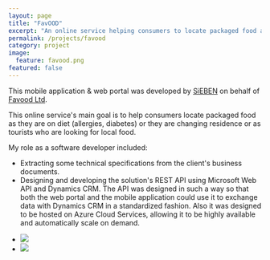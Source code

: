 ```yaml
---
layout: page
title: "FavOOD"
excerpt: "An online service helping consumers to locate packaged food as they are on diet (allergies, diabetes) or they are changing residence or as tourists who are looking for local food"
permalink: /projects/favood
category: project
image:
  feature: favood.png
featured: false
---
```


This mobile application & web portal was developed by [SiEBEN](http://www.sieben.gr) on behalf of [Favood Ltd](https://gust.com/companies/favood-ltd).

This online service's main goal is to help consumers locate packaged food as they are on diet (allergies, diabetes) or they are changing residence or as tourists who are looking for local food.

My role as a software developer included:

* Extracting some technical specifications from the client's business documents.
* Designing and developing the solution's REST API using Microsoft Web API and Dynamics CRM. The API was designed in such a way so that both the web portal and the mobile application could use it to exchange data with Dynamics CRM in a standardized fashion. Also it was designed to be hosted on Azure Cloud Services, allowing it to be highly available and automatically scale on demand.

<ul class="list-inline gallery">
	<li>
		<a href="{{ site.baseurl }}/images/favood-itunes.jpg" class="image-popup mfp-with-zoom" title="FavOOD on iTunes">
			<img src="{{ site.baseurl }}/images/favood-itunes_150.jpg" />
		</a>
	</li>
	<li>
		<a href="{{ site.baseurl }}/images/favood-mobile.jpg" class="image-popup mfp-with-zoom" title="FavOOD mobile application mockups">
			<img src="{{ site.baseurl }}/images/favood-mobile_150.jpg" />
		</a>
	</li>
</ul>
